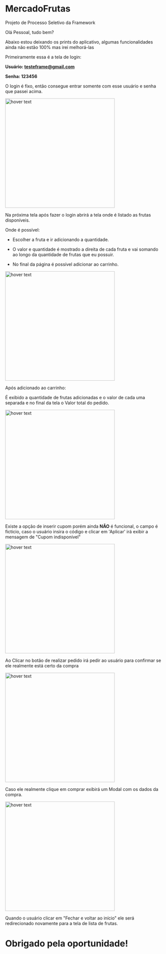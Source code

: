 # MercadoFrutas
Projeto de Processo Seletivo da Framework

Olá Pessoal, tudo bem?

Abaixo estou deixando os prints do aplicativo, algumas funcionalidades ainda não estão 100% mas irei melhorá-las

Primeiramente essa é a tela de login:

<b>Usuário: testeframe@gmail.com</b>

<b>Senha: 123456</b>

O login é fixo, então consegue entrar somente com esse usuário e senha que passei acima. 

<img src="https://i.imgur.com/zTKBQag.png" width="350" title="hover text">

Na próxima tela após fazer o login abrirá a tela onde é listado as frutas disponíveis.

Onde é possível: 

- Escolher a fruta e ir adicionando a quantidade.

- O valor e quantidade é mostrado a direita de cada fruta e vai somando ao longo da quantidade de frutas que eu possuir.

- No final da página é possível adicionar ao carrinho.

<img src="https://i.imgur.com/gaBXmMN.png" width="350" title="hover text">

Após adicionado ao carrinho:

É exibido a quantidade de frutas adicionadas e o valor de cada uma separada e no final da tela o Valor total do pedido.

<img src="https://i.imgur.com/JSSoqGM.png" width="350" title="hover text">

Existe a opção de inserir cupom porém ainda <b>NÃO</b> é funcional, o campo é ficticio, caso o usuário insira o código e clicar em 'Aplicar' irá exibir a mensagem de "Cupom indisponível"

<img src="https://i.imgur.com/0YX3KzF.png" width="350" title="hover text">

Ao Clicar no botão de realizar pedido irá pedir ao usuário para confirmar se ele realmente está certo da compra

<img src="https://i.imgur.com/vXlo6xS.png" width="350" title="hover text">

Caso ele realmente clique em comprar exibirá um Modal com os dados da compra. 
 
<img src="https://i.imgur.com/QByvFUJ.png" width="350" title="hover text">

Quando o usuário clicar em "Fechar e voltar ao início" ele será redirecionado novamente para a tela de lista de frutas.


<h1>Obrigado pela oportunidade!<h1/>












